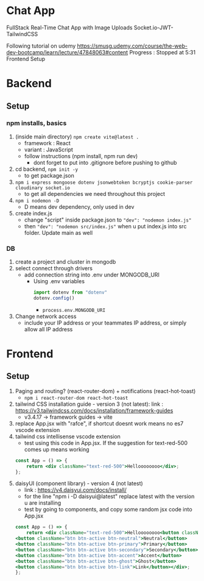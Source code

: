 # Chat App
FullStack Real-Time Chat App with Image Uploads 
Socket.io-JWT-TailwindCSS

Following tutorial on udemy https://smusg.udemy.com/course/the-web-dev-bootcamp/learn/lecture/47848063#content
Progress : Stopped at 5:31 Frontend Setup

# Backend
## Setup
### npm installs, basics
1. (inside main directory) `npm create vite@latest .`
    - framework : React
    - variant : JavaScript
    - follow instructions (npm install, npm run dev)
        - dont forget to put into .gitignore before pushing to github
2. cd backend, `npm init -y`
    - to get package.json
4. `npm i express mongoose dotenv jsonwebtoken bcryptjs cookie-parser cloudinary socket.io`
    - to get all dependencies we need throughout this project
5. `npm i nodemon -D`
    - D means dev dependency, only used in dev
7. create index.js
    - change "script" inside package.json to `"dev": "nodemon index.js"`
    - then `"dev": "nodemon src/index.js"` when u put index.js into src folder. Update main as well

### DB
1. create a project and cluster in mongodb
2. select connect through drivers
    - add connection string into .env under MONGODB_URI
        - Using .env variables
            ```js
            import dotenv from "dotenv"
            dotenv.config()
            ```
            - `process.env.MONGODB_URI`
3. Change network access
    - include your IP address or your teammates IP address, or simply allow all IP address


# Frontend
## Setup
1. Paging and routing? (react-router-dom) + notifications (react-hot-toast)
    - `npm i react-router-dom react-hot-toast`
2. tailwind CSS installation guide - version 3 (not latest): 
    link : https://v3.tailwindcss.com/docs/installation/framework-guides
    - v3.4.17 -> framework guides -> vite
3. replace App.jsx with "rafce", if shortcut doesnt work means no es7 vscode extension
4. tailwind css intellisense vscode extension
    - test using this code in App.jsx. If the suggestion for text-red-500 comes up means working
    ```jsx      
    const App = () => {
        return <div className="text-red-500">Helloooooooo</div>;
    };
    ```
5. daisyUI (component library) - version 4 (not latest)
    - link : https://v4.daisyui.com/docs/install/
    - for the line "npm i -D daisyui@latest" replace latest with the version u are installing
    - test by going to components, and copy some random jsx code into App.jsx
    ```jsx
    const App = () => {
        return <div className="text-red-500">Helloooooooo<button className="btn btn-active">Default</button>
    <button className="btn btn-active btn-neutral">Neutral</button>
    <button className="btn btn-active btn-primary">Primary</button>
    <button className="btn btn-active btn-secondary">Secondary</button>
    <button className="btn btn-active btn-accent">Accent</button>
    <button className="btn btn-active btn-ghost">Ghost</button>
    <button className="btn btn-active btn-link">Link</button></div>;
    };
    ```
